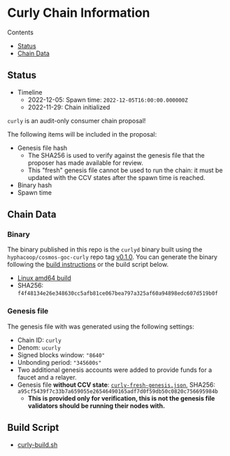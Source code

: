# Curly Chain Information

Contents

* [Status](#status)
* [Chain Data](#chain-data)

## Status

* Timeline
  * 2022-12-05: Spawn time: `2022-12-05T16:00:00.000000Z`
  * 2022-11-29: Chain initialized

`curly` is an audit-only consumer chain proposal!

The following items will be included in the proposal:
* Genesis file hash
  * The SHA256 is used to verify against the genesis file that the proposer has made available for review.
  * This "fresh" genesis file cannot be used to run the chain: it must be updated with the CCV states after the spawn time is reached.
* Binary hash
* Spawn time

## Chain Data

### Binary

The binary published in this repo is the `curlyd` binary built using the `hyphacoop/cosmos-goc-curly` repo tag [v0.1.0](https://github.com/hyphacoop/cosmos-goc-curly/releases/tag/v0.1.0). You can generate the binary following the [build instructions](https://github.com/hyphacoop/cosmos-goc-curly#instructions) or the build script below.

  * [Linux amd64 build](curlyd)
  * SHA256: `f4f48134e26e348630cc5afb81ce067bea797a325af60a94898edc607d519b0f`

### Genesis file

The genesis file with was generated using the following settings:

* Chain ID: `curly`
* Denom: `ucurly`
* Signed blocks window: `"8640"`
* Unbonding period: `"345600s"`
* Two additional genesis accounts were added to provide funds for a faucet and a relayer.
* Genesis file **without CCV state**: [`curly-fresh-genesis.json`](curly-fresh-genesis.json), SHA256: `a95cf5439f7c33b7a659055e26546490165adf7d0f59db50c0820c756695984b`
  * **This is provided only for verification, this is not the genesis file validators should be running their nodes with.**

## Build Script

- [curly-build.sh](curly-build.sh)
